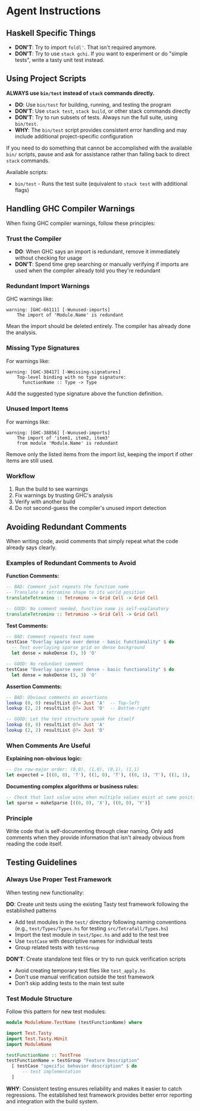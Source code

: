# Agent Instructions

## Haskell Specific Things

- **DON'T**: Try to import `foldl'`. That isn't required anymore.
- **DON'T**: Try to use `stack gchi`. If you want to experiment or do "simple tests", write a tasty unit test instead.

## Using Project Scripts

**ALWAYS use `bin/test` instead of `stack` commands directly.**

- **DO**: Use `bin/test` for building, running, and testing the program
- **DON'T**: Use `stack test`, `stack build`, or other stack commands directly
- **DON'T**: Try to run subsets of tests. Always run the full suite, using `bin/test`.
- **WHY**: The `bin/test` script provides consistent error handling and may include additional project-specific configuration

If you need to do something that cannot be accomplished with the available `bin/` scripts, pause and ask for assistance rather than falling back to direct `stack` commands.

Available scripts:
- `bin/test` - Runs the test suite (equivalent to `stack test` with additional flags)

## Handling GHC Compiler Warnings

When fixing GHC compiler warnings, follow these principles:

### Trust the Compiler
- **DO**: When GHC says an import is redundant, remove it immediately without checking for usage
- **DON'T**: Spend time grep searching or manually verifying if imports are used when the compiler already told you they're redundant

### Redundant Import Warnings
GHC warnings like:
```
warning: [GHC-66111] [-Wunused-imports]
    The import of 'Module.Name' is redundant
```

Mean the import should be deleted entirely. The compiler has already done the analysis.

### Missing Type Signatures
For warnings like:
```
warning: [GHC-38417] [-Wmissing-signatures]
    Top-level binding with no type signature:
      functionName :: Type -> Type
```

Add the suggested type signature above the function definition.

### Unused Import Items
For warnings like:
```
warning: [GHC-38856] [-Wunused-imports]
    The import of 'item1, item2, item3'
    from module 'Module.Name' is redundant
```

Remove only the listed items from the import list, keeping the import if other items are still used.

### Workflow
1. Run the build to see warnings
2. Fix warnings by trusting GHC's analysis
3. Verify with another build
4. Do not second-guess the compiler's unused import detection

## Avoiding Redundant Comments

When writing code, avoid comments that simply repeat what the code already says clearly.

### Examples of Redundant Comments to Avoid

**Function Comments:**
```haskell
-- BAD: Comment just repeats the function name
-- Translate a tetromino shape to its world position
translateTetromino :: Tetromino -> Grid Cell -> Grid Cell

-- GOOD: No comment needed, function name is self-explanatory
translateTetromino :: Tetromino -> Grid Cell -> Grid Cell
```

**Test Comments:**
```haskell
-- BAD: Comment repeats test name
testCase "Overlay sparse over dense - basic functionality" $ do
  -- Test overlaying sparse grid on dense background
  let dense = makeDense (3, 3) 'O'

-- GOOD: No redundant comment
testCase "Overlay sparse over dense - basic functionality" $ do
  let dense = makeDense (3, 3) 'O'
```

**Assertion Comments:**
```haskell
-- BAD: Obvious comments on assertions
lookup (0, 0) resultList @?= Just 'A'  -- Top-left
lookup (2, 2) resultList @?= Just 'D'  -- Bottom-right

-- GOOD: Let the test structure speak for itself
lookup (0, 0) resultList @?= Just 'A'
lookup (2, 2) resultList @?= Just 'D'
```

### When Comments Are Useful

**Explaining non-obvious logic:**
```haskell
-- Use row-major order: (0,0), (1,0), (0,1), (1,1)
let expected = [((0, 0), 'T'), ((1, 0), 'T'), ((0, 1), 'T'), ((1, 1), 'T')]
```

**Documenting complex algorithms or business rules:**
```haskell
-- Check that last value wins when multiple values exist at same position
let sparse = makeSparse [((0, 0), 'X'), ((0, 0), 'Y')]
```

### Principle
Write code that is self-documenting through clear naming. Only add comments when they provide information that isn't already obvious from reading the code itself.

## Testing Guidelines

### Always Use Proper Test Framework
When testing new functionality:

**DO**: Create unit tests using the existing Tasty test framework following the established patterns
- Add test modules in the `test/` directory following naming conventions (e.g., `test/Types/Types.hs` for testing `src/Tetrafall/Types.hs`)
- Import the test module in `test/Spec.hs` and add to the test tree
- Use `testCase` with descriptive names for individual tests
- Group related tests with `testGroup`

**DON'T**: Create standalone test files or try to run quick verification scripts
- Avoid creating temporary test files like `test_apply.hs`
- Don't use manual verification outside the test framework
- Don't skip adding tests to the main test suite

### Test Module Structure
Follow this pattern for new test modules:
```haskell
module ModuleName.TestName (testFunctionName) where

import Test.Tasty
import Test.Tasty.HUnit
import ModuleName

testFunctionName :: TestTree  
testFunctionName = testGroup "Feature Description"
  [ testCase "specific behavior description" $ do
      -- test implementation
  ]
```

**WHY**: Consistent testing ensures reliability and makes it easier to catch regressions. The established test framework provides better error reporting and integration with the build system.